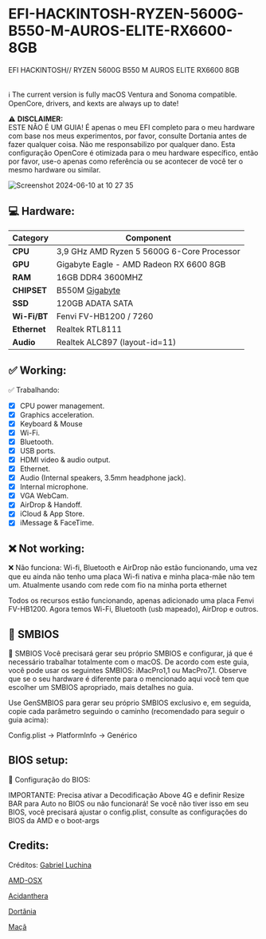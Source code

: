 # EFI-HACKINTOSH-RYZEN-5600G-B550-M-AUROS-ELITE-RX6600-8GB
EFI HACKINTOSH// RYZEN 5600G B550 M AUROS ELITE RX6600 8GB

<br/>
ℹ️ The current version is fully macOS  Ventura and Sonoma compatible. OpenCore, drivers, and kexts are always up to date!

:warning: **DISCLAIMER:**
<br/>
 ESTE NÃO É UM GUIA!
É apenas o meu EFI completo para o meu hardware com base nos meus experimentos, por favor, consulte Dortania antes de fazer qualquer coisa. Não me responsabilizo por qualquer dano. Esta configuração OpenCore é otimizada para o meu hardware específico, então por favor, use-o apenas como referência ou se acontecer de você ter o mesmo hardware ou similar.

![Screenshot 2024-06-10 at 10 27 35](https://github.com/FabricioFelix-25/EFI-HACKINTOSH-RYZEN-5600G-B550-M-AUROS-ELITE-RX6600-8GB/assets/126669160/8e2e8ba3-b040-4d63-92b6-abf27b1b4062)


## :computer: Hardware:

| **Category** | **Component**                                                                    |
| ------------ | -------------------------------------------------------------------------------- |
| **CPU**      | 3,9 GHz AMD Ryzen 5 5600G 6-Core Processor                                        |
| **GPU**      | Gigabyte Eagle - AMD Radeon RX 6600  8GB                       |
| **RAM**      | 16GB  DDR4 3600MHZ                                                   |
| **CHIPSET**  | B550M  [Gigabyte](https://www.gigabyte.com/Motherboard/B550M-AORUS-ELITE-rev-13#kf) |
| **SSD**      | 120GB ADATA SATA                                                                 |
| **Wi-Fi/BT** | Fenvi FV-HB1200  / 7260                                                                |
| **Ethernet** | Realtek RTL8111                                                                  |
| **Audio**    | Realtek ALC897 (layout-id=11)                                                    |


## :white_check_mark: Working:

✅ Trabalhando:
- [x] CPU power management.
- [x] Graphics acceleration.
- [x] Keyboard & Mouse
- [x] Wi-Fi.
- [x] Bluetooth.
- [x] USB ports.
- [x] HDMI video & audio output.
- [x] Ethernet.
- [x] Audio (Internal speakers, 3.5mm headphone jack).
- [x] Internal microphone.
- [x] VGA WebCam.
- [x] AirDrop & Handoff.
- [x] iCloud & App Store.
- [x] iMessage & FaceTime.

## :x: Not working:
             
❌ Não funciona:
Wi-fi, Bluetooth e AirDrop não estão funcionando, uma vez que eu ainda não tenho uma placa Wi-fi nativa e minha placa-mãe não tem um. Atualmente usando com rede com fio na minha porta ethernet

Todos os recursos estão funcionando, apenas adicionado uma placa Fenvi FV-HB1200. Agora temos Wi-Fi, Bluetooth (usb mapeado), AirDrop e outros.


## :closed_lock_with_key: SMBIOS


🔐 SMBIOS
Você precisará gerar seu próprio SMBIOS e configurar, já que é necessário trabalhar totalmente com o macOS. De acordo com este guia, você pode usar os seguintes SMBIOS: iMacPro1,1 ou MacPro7,1. Observe que se o seu hardware é diferente para o mencionado aqui você tem que escolher um SMBIOS apropriado, mais detalhes no guia.

Use GenSMBIOS para gerar seu próprio SMBIOS exclusivo e, em seguida, copie cada parâmetro seguindo o caminho (recomendado para seguir o guia acima):

Config.plist -> PlatformInfo -> Genérico

## BIOS setup:

🔐 Configuração do BIOS:

IMPORTANTE: Precisa ativar a Decodificação Above 4G e definir Resize BAR para Auto no BIOS ou não funcionará! Se você não tiver isso em seu BIOS, você precisará ajustar o config.plist, consulte as configurações do BIOS da AMD e o boot-args

## Credits:

Créditos:
[Gabriel Luchina](https://www.youtube.com/c/GabrielLuchina)

[AMD-OSX](https://github.com/AMD-OSX/AMD_Vanilla)

[Acidanthera](https://github.com/acidanthera)

[Dortânia](https://dortania.github.io/getting-started/)

[Maçã](https://www.apple.com/)
